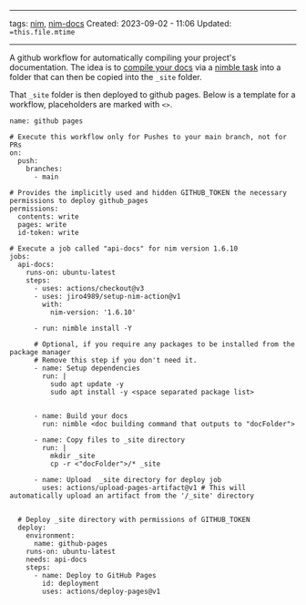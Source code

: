 ___
tags: [nim](nim.md), [nim-docs](nim-docs.md)
Created: 2023-09-02 - 11:06
Updated: `=this.file.mtime`
___
A github workflow for automatically compiling your project's documentation.
The idea is to [compile your docs](generate%20nim%20documentation%20) via a [nimble task](nimble%20task.md) into a folder that can then be copied into the `_site` folder.

That `_site` folder is then deployed to github pages.
Below is a template for a workflow, placeholders are marked with `<>`.

```
name: github pages

# Execute this workflow only for Pushes to your main branch, not for PRs
on:
  push:
	branches:
	  - main

# Provides the implicitly used and hidden GITHUB_TOKEN the necessary permissions to deploy github_pages
permissions:
  contents: write
  pages: write
  id-token: write

# Execute a job called "api-docs" for nim version 1.6.10
jobs:
  api-docs:
	runs-on: ubuntu-latest
	steps:
	  - uses: actions/checkout@v3
	  - uses: jiro4989/setup-nim-action@v1
		with:
		  nim-version: '1.6.10'

	  - run: nimble install -Y
	  
	  # Optional, if you require any packages to be installed from the package manager
	  # Remove this step if you don't need it.
	  - name: Setup dependencies
		run: |
		  sudo apt update -y
		  sudo apt install -y <space separated package list>
	  
	  
	  - name: Build your docs
		run: nimble <doc building command that outputs to "docFolder">

	  - name: Copy files to _site directory
		run: |
		  mkdir _site
		  cp -r <"docFolder">/* _site
	  
	  - name: Upload  _site directory for deploy job
		uses: actions/upload-pages-artifact@v1 # This will automatically upload an artifact from the '/_site' directory
   
  
  # Deploy _site directory with permissions of GITHUB_TOKEN
  deploy:
	environment:
	  name: github-pages
	runs-on: ubuntu-latest
	needs: api-docs
	steps:
	  - name: Deploy to GitHub Pages
		id: deployment
		uses: actions/deploy-pages@v1
```